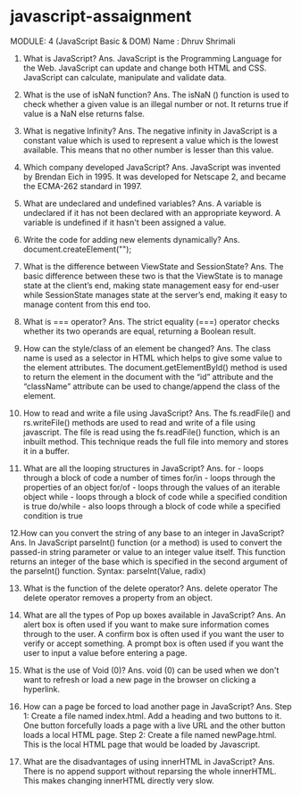 # javascript-assaignment

MODULE: 4 (JavaScript Basic & DOM)
Name : Dhruv Shrimali

1. What is JavaScript?
Ans.   JavaScript is the Programming Language for the
Web. JavaScript can update and change both
HTML and CSS. JavaScript can calculate,
manipulate and validate data.

2. What is the use of isNaN function?
Ans.   The isNaN () function is used to check whether a given value is an illegal number or not. It
returns true if value is a NaN else returns false.

3. What is negative Infinity?
Ans.   The negative infinity in JavaScript is a constant value which is used to represent a value which is
the lowest available. This means that no other number is lesser than this value.

4. Which company developed JavaScript?
Ans.    JavaScript was invented by Brendan Eich in 1995.
It was developed for Netscape 2, and became the ECMA-262 standard in 1997.

5. What are undeclared and undefined variables?
Ans.     A variable is undeclared if it has not been declared with an appropriate
keyword. A variable is undefined if it hasn't been assigned a value.

6. Write the code for adding new elements
dynamically?
Ans.     document.createElement("<tagName>");

7. What is the difference between ViewState and SessionState?
Ans.    The basic difference between these two is that the ViewState is to manage state at the
client’s end, making state management easy for end-user while SessionState manages
state at the server’s end, making it easy to manage content from this end too.

8. What is === operator?
Ans.      The strict equality (===) operator checks whether its two operands are equal, returning a
Boolean result.

9. How can the style/class of an element be changed?
Ans.    The class name is used as a selector in HTML which helps to give some value to the element
attributes.
The document.getElementById() method is used to return the element in the document with the
“id” attribute and the “className” attribute can be used to
change/append the class of the element.

10. How to read and write a file using JavaScript?
Ans.    The fs.readFile() and rs.writeFile() methods are used to read and write of a file using
javascript. The file is read using the fs.readFile() function, which is an inbuilt method.
This technique reads the full file into memory and stores it in a buffer.

11. What are all the looping structures in
JavaScript?
Ans.      for - loops through a block of code a
number of times for/in - loops through the
properties of an object for/of - loops through the
values of an iterable object
while - loops through a block of code while a specified condition is true
do/while - also loops through a block of code while a specified condition
is true

12.How can you convert the string of any base to an integer in JavaScript?
Ans.     In JavaScript parseInt() function (or a method) is used to convert the passed-in string parameter
or value to an integer value itself.
This function returns an integer of the base which is specified in the second argument of the
parseInt() function.
Syntax:
parseInt(Value, radix)

13. What is the function of the delete operator?
Ans.  delete operator The delete operator removes a property from an object.

14. What are all the types of Pop up boxes available in JavaScript?
Ans.   An alert box is often used if you want to make sure information comes through to the
user. A confirm box is often used if you want the user to verify or accept something.
A prompt box is often used if you want the user to input a value before entering a page.

15. What is the use of Void (0)?
Ans.   void (0) can be used when we don't want to refresh or load a new page in the browser on
clicking a hyperlink.

16. How can a page be forced to load another page in JavaScript?
Ans.    Step 1: Create a file named index.html. Add a heading and two buttons to it. One button
forcefully loads a page with a live URL and the other button loads a local HTML page.
Step 2: Create a file named newPage.html. This is the local HTML page that would be
loaded by Javascript.

17. What are the disadvantages of using innerHTML in JavaScript?
Ans.    There is no append support without reparsing the whole innerHTML. This makes changing
innerHTML directly very slow.
